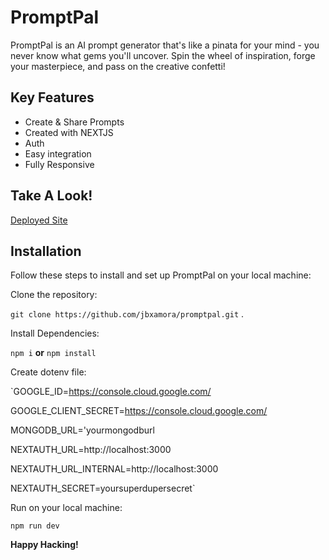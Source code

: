 # PromptPal

PromptPal is an AI prompt generator that's like a pinata for your mind - you never know what gems you'll uncover. Spin the wheel of inspiration, forge your masterpiece, and pass on the creative confetti!

## Key Features

- Create & Share Prompts
- Created with NEXTJS
- Auth
- Easy integration
- Fully Responsive

## Take A Look!

[Deployed Site](https://promptpal-jxvgwuymn-jbxamora.vercel.app/)
## Installation

Follow these steps to install and set up PromptPal on your local machine:

Clone the repository:  

`git clone https://github.com/jbxamora/promptpal.git` . 
  
Install Dependencies:  
  
`npm i` **or** `npm install`
  
Create dotenv file:
  
`GOOGLE_ID=https://console.cloud.google.com/
  
GOOGLE_CLIENT_SECRET=https://console.cloud.google.com/
  
MONGODB_URL='yourmongodburl
  
NEXTAUTH_URL=http://localhost:3000
  
NEXTAUTH_URL_INTERNAL=http://localhost:3000
  
NEXTAUTH_SECRET=yoursuperdupersecret`
  
Run on your local machine:
  
`npm run dev`
  
**Happy Hacking!**

